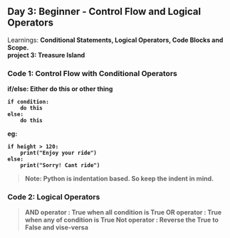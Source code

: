 ## Day 3: Beginner - Control Flow and Logical Operators
Learnings: <b>Conditional Statements, Logical Operators, Code Blocks and Scope<b>.<br>
project 3: Treasure Island

### Code 1: Control Flow with Conditional Operators

if/else: Either do this or other thing
```
if condition:
    do this
else:
    do this 
```

eg:
```
if height > 120:
    print("Enjoy your ride")
else:
    print("Sorry! Cant ride")
```
> Note: Python is indentation based. So keep the indent in mind.

### Code 2: Logical Operators

> AND operator : True when all condition is True
> OR operator : True when any of condition is True
> Not operator : Reverse the True to False and vise-versa

